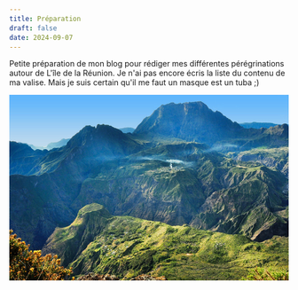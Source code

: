 ```yaml
---
title: Préparation
draft: false
date: 2024-09-07
---
```

Petite préparation de mon blog pour rédiger mes différentes pérégrinations autour de L'île de la Réunion. Je n'ai pas encore écris la liste du contenu de ma valise. Mais je suis certain qu'il me faut un masque est un tuba ;)

![Photo du Cirque de Mafate - Ile de la Réunion - Océan Indien](/public/img/preparation.jpg "Copyright photo Patrick Asherman ")
